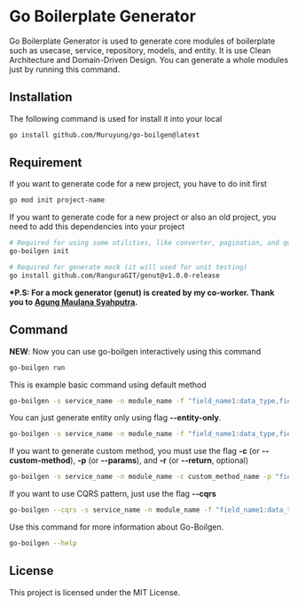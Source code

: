 # Go Boilerplate Generator

Go Boilerplate Generator is used to generate core modules of boilerplate such as usecase, service, repository, models, and entity.
It is use Clean Architecture and Domain-Driven Design.
You can generate a whole modules just by running this command.

## Installation

The following command is used for install it into your local

```sh {"id":"01HK4A6PCACAJVWTMCQ8WCY8AP"}
go install github.com/Muruyung/go-boilgen@latest
```

## Requirement

If you want to generate code for a new project, you have to do init first

```sh {"id":"01HK4A6PCACAJVWTMCQ9M2TXCP"}
go mod init project-name
```

If you want to generate code for a new project or also an old project, you need to add this dependencies into your project

```sh {"id":"01HK4A6PCACAJVWTMCQAQM3ZGD"}
# Required for using some utilities, like converter, pagination, and query builder
go-boilgen init

# Required for generate mock (it will used for unit testing)
go install github.com/RanguraGIT/genut@v1.0.0-release
```

**\*P.S: For a mock generator (genut) is created by my co-worker. Thank you to [Agung Maulana Syahputra](https://github.com/RanguraGIT).**

## Command

**NEW**: Now you can use go-boilgen interactively using this command

```sh {"id":"01HK4A6PCACAJVWTMCQEMCPJKH"}
go-boilgen run
```

This is example basic command using default method

```bash {"id":"01HK4A6PCACAJVWTMCQEVTH1HK"}
go-boilgen -s service_name -n module_name -f "field_name1:data_type,field_name2:data_type" -m "method1,method2"
```

You can just generate entity only using flag **--entity-only**.

```bash {"id":"01HK4A6PCACAJVWTMCQJRV8PSM"}
go-boilgen -s service_name -n module_name -f "field_name1:data_type,field_name2:data_type" --entity-only
```

If you want to generate custom method, you must use the flag **-c** (or **--custom-method**), **-p** (or **--params**), and **-r** (or **--return**, optional)

```bash {"id":"01HK4A6PCACAJVWTMCQKM4AE1P"}
go-boilgen -s service_name -n module_name -c custom_method_name -p "field_name1:data_type,field_name2:data_type" -r "field_name1:data_type,field_name2:data_type"
```

If you want to use CQRS pattern, just use the flag **--cqrs**

```bash {"id":"01HK4A6PCACAJVWTMCQNFFQANK"}
go-boilgen --cqrs -s service_name -n module_name -f "field_name1:data_type,field_name2:data_type" -m "method1,method2"
```

Use this command for more information about Go-Boilgen.

```bash {"id":"01HK4A6PCACAJVWTMCQRV9QVKQ"}
go-boilgen --help
```

## License

This project is licensed under the MIT License.
